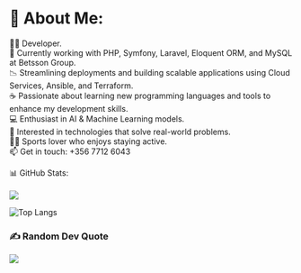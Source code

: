 # 🚀 About Me:
👨‍💻 Developer.<br>🌱 Currently working with PHP, Symfony, Laravel, Eloquent ORM, and MySQL at Betsson Group. <br> 📉 Streamlining deployments and building scalable applications using Cloud Services, Ansible, and Terraform. <br>☕️ Passionate about learning new programming languages and tools to enhance my development skills. <br> 💻 Enthusiast in AI & Machine Learning models. <br> 👀  Interested in technologies that solve real-world problems. <br> 🏃‍♂️ Sports lover who enjoys staying active. <br> 📫 Get in touch: +356 7712 6043

📊 GitHub Stats: </br></br>
![](https://github-readme-streak-stats.herokuapp.com/?user=Gabrielmtvp&theme=onedark&hide_border=false)<br/>

![Top Langs](https://github-readme-stats.vercel.app/api/top-langs/?username=Gabrielmtvp&hide_progress=true)

### ✍️ Random Dev Quote
![](https://quotes-github-readme.vercel.app/api?type=horizontal&theme=radical)

<!-- Proudly created with GPRM ( https://gprm.itsvg.in ) -->
